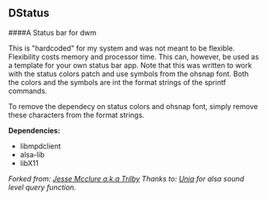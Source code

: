 DStatus
----------
####A Status bar for dwm

This is "hardcoded" for my system and was not meant to be flexible.  Flexibility costs memory and processor time.
This can, however, be used as a template for your own status bar app.
Note that this was written to work with the status colors patch and use symbols from the ohsnap font.  Both the colors and the symbols are int the format strings of the sprintf commands.

To remove the dependecy on status colors and ohsnap font, simply remove these characters from the format strings.

__Dependencies:__<br>
* libmpdclient
* alsa-lib
* libX11

_Forked from: [Jesse Mcclure a.k.a Trilby](http://github.com/trilbywhite)_
_Thanks to: [Unia](http://github.com/unia) for alsa sound level query function._
